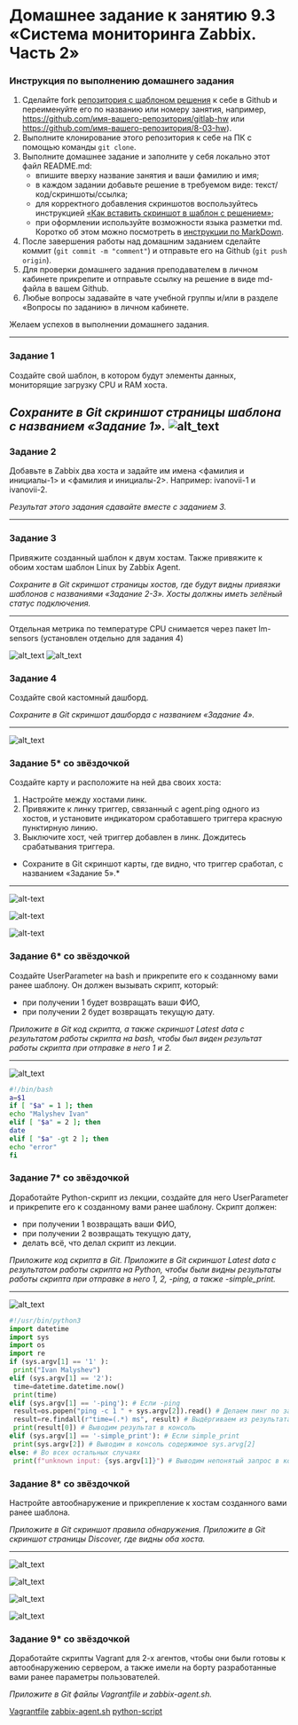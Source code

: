 # Домашнее задание к занятию 9.3 «Система мониторинга Zabbix. Часть 2»

### Инструкция по выполнению домашнего задания

1. Сделайте fork [репозитория c шаблоном решения](https://github.com/netology-code/sys-pattern-homework) к себе в Github и переименуйте его по названию или номеру занятия, например, https://github.com/имя-вашего-репозитория/gitlab-hw или https://github.com/имя-вашего-репозитория/8-03-hw).
2. Выполните клонирование этого репозитория к себе на ПК с помощью команды `git clone`.
3. Выполните домашнее задание и заполните у себя локально этот файл README.md:
   * впишите вверху название занятия и ваши фамилию и имя;
   * в каждом задании добавьте решение в требуемом виде: текст/код/скриншоты/ссылка;
   * для корректного добавления скриншотов воспользуйтесь инструкцией [«Как вставить скриншот в шаблон с решением»](https://github.com/netology-code/sys-pattern-homework/blob/main/screen-instruction.md);
   * при оформлении используйте возможности языка разметки md. Коротко об этом можно посмотреть в [инструкции по MarkDown](https://github.com/netology-code/sys-pattern-homework/blob/main/md-instruction.md).
4. После завершения работы над домашним заданием сделайте коммит (`git commit -m "comment"`) и отправьте его на Github (`git push origin`).
5. Для проверки домашнего задания преподавателем в личном кабинете прикрепите и отправьте ссылку на решение в виде md-файла в вашем Github.
6. Любые вопросы задавайте в чате учебной группы и/или в разделе «Вопросы по заданию» в личном кабинете.

Желаем успехов в выполнении домашнего задания.

---

### Задание 1

Создайте свой шаблон, в котором будут элементы данных, мониторящие загрузку CPU и RAM хоста.

## *Сохраните в Git скриншот страницы шаблона с названием «Задание 1».* ![alt_text](https://github.com/ivanmalyshev/9-hw/blob/srlb-14/files/%D0%97%D0%B0%D0%B4%D0%B0%D0%BD%D0%B8%D0%B51.png)

### Задание 2

Добавьте в Zabbix два хоста и задайте им имена <фамилия и инициалы-1> и <фамилия и инициалы-2>. Например: ivanovii-1 и ivanovii-2.

*Результат этого задания сдавайте вместе с заданием 3.*

---

### Задание 3

Привяжите созданный шаблон к двум хостам. Также привяжите к обоим хостам шаблон Linux by Zabbix Agent.

*Сохраните в Git скриншот страницы хостов, где будут видны привязки шаблонов с названиями «Задание 2-3». Хосты должны иметь зелёный статус подключения.*

---

Отдельная метрика по температуре CPU снимается через пакет lm-sensors (установлен отдельно для задания 4)

![alt_text](https://github.com/ivanmalyshev/9-hw/blob/srlb-14/files/%D0%97%D0%B0%D0%B4%D0%B0%D0%BD%D0%B8%D0%B52.png)
![alt_text](https://github.com/ivanmalyshev/9-hw/blob/srlb-14/files/%D0%B7%D0%B0%D0%B4%D0%B0%D0%BD%D0%B8%D0%B53.png)

### Задание 4

Создайте свой кастомный дашборд.

*Сохраните в Git скриншот дашборда с названием «Задание 4».*

---

![alt_text](https://github.com/ivanmalyshev/9-hw/blob/srlb-14/files/%D0%97%D0%B0%D0%B4%D0%B0%D0%BD%D0%B8%D0%B54.png)

### Задание 5* со звёздочкой

Создайте карту и расположите на ней два своих хоста:

1. Настройте между хостами линк.
2. Привяжите к линку триггер, связанный с agent.ping одного из хостов, и установите индикатором сработавшего триггера красную пунктирную линию.
3. Выключите хост, чей триггер добавлен в линк. Дождитесь срабатывания триггера.

* Сохраните в Git скриншот карты, где видно, что триггер сработал, с названием «Задание 5».*

---
![alt-text](https://github.com/ivanmalyshev/9-hw/blob/srlb-14/files/%D0%97%D0%B0%D0%B4%D0%B0%D0%BD%D0%B8%D0%B55.png)

![alt-text](https://github.com/ivanmalyshev/9-hw/blob/srlb-14/files/%D0%97%D0%B0%D0%B4%D0%B0%D0%BD%D0%B8%D0%B55-2.png)

![alt-text](https://github.com/ivanmalyshev/9-hw/blob/srlb-14/files/%D0%97%D0%B0%D0%B4%D0%B0%D0%BD%D0%B8%D0%B55-3.png)

### Задание 6* со звёздочкой

Создайте UserParameter на bash и прикрепите его к созданному вами ранее шаблону. Он должен вызывать скрипт, который:

* при получении 1 будет возвращать ваши ФИО,
* при получении 2 будет возвращать текущую дату.

*Приложите в Git код скрипта, а также скриншот Latest data с результатом работы скрипта на bash, чтобы был виден результат работы скрипта при отправке в него 1 и 2.*

---

![alt_text](https://github.com/ivanmalyshev/9-hw/blob/srlb-14/files/%D0%97%D0%B0%D0%B4%D0%B0%D0%BD%D0%B8%D0%B56.png)

```bash
#!/bin/bash
a=$1
if [ "$a" = 1 ]; then
echo "Malyshev Ivan"
elif [ "$a" = 2 ]; then
date
elif [ "$a" -gt 2 ]; then
echo "error"
fi
```

### Задание 7* со звёздочкой

Доработайте Python-скрипт из лекции, создайте для него UserParameter и прикрепите его к созданному вами ранее шаблону.
Скрипт должен:

* при получении 1 возвращать ваши ФИО,
* при получении 2 возвращать текущую дату,
* делать всё, что делал скрипт из лекции.

*Приложите код скрипта в Git. Приложите в Git скриншот Latest data с результатом работы скрипта на Python, чтобы были видны результаты работы скрипта при отправке в него 1, 2, -ping, а также -simple_print.*

---

![alt_text](https://github.com/ivanmalyshev/9-hw/blob/srlb-14/files/%D0%97%D0%B0%D0%B4%D0%B0%D0%BD%D0%B8%D0%B57.png)

```python
#!/usr/bin/python3
import datetime
import sys
import os
import re
if (sys.argv[1] == '1' ):
 print("Ivan Malyshev")
elif (sys.argv[1] == '2'):
 time=datetime.datetime.now()
 print(time)
elif (sys.argv[1] == '-ping'): # Если -ping
 result=os.popen("ping -c 1 " + sys.argv[2]).read() # Делаем пинг по заданному адресу
 result=re.findall(r"time=(.*) ms", result) # Выдёргиваем из результата время
 print(result[0]) # Выводим результат в консоль
elif (sys.argv[1] == '-simple_print'): # Если simple_print
 print(sys.argv[2]) # Выводим в консоль содержимое sys.arvg[2]
else: # Во всех остальных случаях
 print(f"unknown input: {sys.argv[1]}") # Выводим непонятый запрос в консоль.
```

### Задание 8* со звёздочкой

Настройте автообнаружение и прикрепление к хостам созданного вами ранее шаблона.

*Приложите в Git скриншот правила обнаружения. Приложите в Git скриншот страницы Discover, где видны оба хоста.*

---

![alt_text](https://github.com/ivanmalyshev/9-hw/blob/srlb-14/files/%D0%97%D0%B0%D0%B4%D0%B0%D0%BD%D0%B8%D0%B58-1.png)

![alt_text](https://github.com/ivanmalyshev/9-hw/blob/srlb-14/files/%D0%97%D0%B0%D0%B4%D0%B0%D0%BD%D0%B8%D0%B58-2.png)

![alt_text](https://github.com/ivanmalyshev/9-hw/blob/srlb-14/files/%D0%97%D0%B0%D0%B4%D0%B0%D0%BD%D0%B8%D0%B58-3.png)

![alt_text](https://github.com/ivanmalyshev/9-hw/blob/srlb-14/files/%D0%97%D0%B0%D0%B4%D0%B0%D0%BD%D0%B8%D0%B58-4.png)
### Задание 9* со звёздочкой

Доработайте скрипты Vagrant для 2-х агентов, чтобы они были готовы к автообнаружению сервером, а также имели на борту разработанные вами ранее параметры пользователей.

*Приложите в Git файлы Vagrantfile и zabbix-agent.sh.*

[Vagrantfile](https://github.com/ivanmalyshev/9-hw/blob/srlb-14/files/step8/Vagrantfile)
[zabbix-agent.sh](https://github.com/ivanmalyshev/9-hw/blob/srlb-14/files/step8/zabbix-agent.sh)
[python-script](https://github.com/ivanmalyshev/9-hw/blob/srlb-14/files/step8/test_python_script.py)
